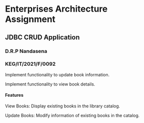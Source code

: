 #  Enterprises Architecture Assignment

## JDBC CRUD Application

### D.R.P Nandasena
### KEG/IT/2021/F/0092

Implement functionality to update book information.

Implement functionality to view book details.

#### Features
View Books: Display existing books in the library catalog.

Update Books: Modify information of existing books in the catalog.
